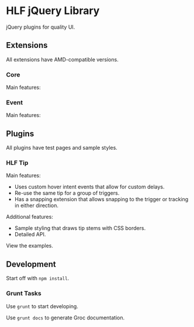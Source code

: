 # HLF jQuery Library

jQuery plugins for quality UI.

## Extensions

All extensions have AMD-compatible versions.

### Core

Main features:

### Event

Main features:

## Plugins

All plugins have test pages and sample styles.

### HLF Tip

Main features:

- Uses custom hover intent events that allow for custom delays.
- Re-use the same tip for a group of triggers.
- Has a snapping extension that allows snapping to the trigger or tracking in either direction.

Additional features:

- Sample styling that draws tip stems with CSS borders.
- Detailed API.

View the examples.

## Development

Start off with `npm install`.

### Grunt Tasks

Use `grunt` to start developing.

Use `grunt docs` to generate Groc documentation.
